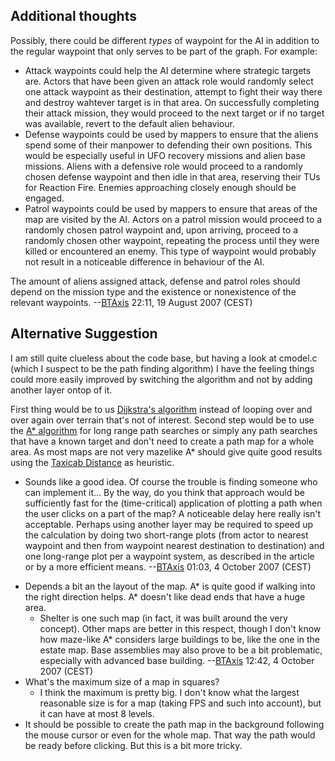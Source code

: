 ## Additional thoughts

Possibly, there could be different *types* of waypoint for the AI in
addition to the regular waypoint that only serves to be part of the
graph. For example:

- Attack waypoints could help the AI determine where strategic targets
  are. Actors that have been given an attack role would randomly select
  one attack waypoint as their destination, attempt to fight their way
  there and destroy wahtever target is in that area. On successfully
  completing their attack mission, they would proceed to the next target
  or if no target was available, revert to the default alien behaviour.
- Defense waypoints could be used by mappers to ensure that the aliens
  spend some of their manpower to defending their own positions. This
  would be especially useful in UFO recovery missions and alien base
  missions. Aliens with a defensive role would proceed to a randomly
  chosen defense waypoint and then idle in that area, reserving their
  TUs for Reaction Fire. Enemies approaching closely enough should be
  engaged.
- Patrol waypoints could be used by mappers to ensure that areas of the
  map are visited by the AI. Actors on a patrol mission would proceed to
  a randomly chosen patrol waypoint and, upon arriving, proceed to a
  randomly chosen other waypoint, repeating the process until they were
  killed or encountered an enemy. This type of waypoint would probably
  not result in a noticeable difference in behaviour of the AI.

The amount of aliens assigned attack, defense and patrol roles should
depend on the mission type and the existence or nonexistence of the
relevant waypoints. --[BTAxis](User:BTAxis "wikilink") 22:11, 19 August
2007 (CEST)

## Alternative Suggestion

I am still quite clueless about the code base, but having a look at
cmodel.c (which I suspect to be the path finding algorithm) I have the
feeling things could more easily improved by switching the algorithm and
not by adding another layer ontop of it.

First thing would be to us [Dijkstra's
algorithm](http://en.wikipedia.org/wiki/Dijkstra%27s_algorithm) instead
of looping over and over again over terrain that's not of interest.
Second step would be to use the [A\*
algorithm](http://en.wikipedia.org/wiki/A%2A_search_algorithm) for long
range path searches or simply any path searches that have a known target
and don't need to create a path map for a whole area. As most maps are
not very mazelike A\* should give quite good results using the [Taxicab
Distance](http://en.wikipedia.org/wiki/Taxicab_geometry) as heuristic.

- Sounds like a good idea. Of course the trouble is finding someone who
  can implement it... By the way, do you think that approach would be
  sufficiently fast for the (time-critical) application of plotting a
  path when the user clicks on a part of the map? A noticeable delay
  here really isn't acceptable. Perhaps using another layer may be
  required to speed up the calculation by doing two short-range plots
  (from actor to nearest waypoint and then from waypoint nearest
  destination to destination) and one long-range plot per a waypoint
  system, as described in the article or by a more efficient means.
  --[BTAxis](User:BTAxis "wikilink") 01:03, 4 October 2007 (CEST)

<!-- -->

- Depends a bit an the layout of the map. A\* is quite good if walking
  into the right direction helps. A\* doesn't like dead ends that have a
  huge area.
  - Shelter is one such map (in fact, it was built around the very
    concept). Other maps are better in this respect, though I don't know
    how maze-like A\* considers large buildings to be, like the one in
    the estate map. Base assemblies may also prove to be a bit
    problematic, especially with advanced base building.
    --[BTAxis](User:BTAxis "wikilink") 12:42, 4 October 2007 (CEST)
- What's the maximum size of a map in squares?
  - I think the maximum is pretty big. I don't know what the largest
    reasonable size is for a map (taking FPS and such into account), but
    it can have at most 8 levels.
- It should be possible to create the path map in the background
  following the mouse cursor or even for the whole map. That way the
  path would be ready before clicking. But this is a bit more tricky.